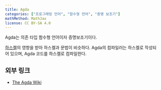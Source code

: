 ```yaml
---
title: Agda
categories: ["프로그래밍 언어", "함수형 언어", "증명 보조기"]
mathMethod: MathJax
license: CC BY-SA 4.0
---
```


Agda는 의존 타입 함수형 언어이자 증명보조기이다.

[하스켈](Haskell)의 영향을 받아 하스켈과 문법이 비슷하다.
Agda의 컴파일러는 하스켈로 작성되어 있으며, Agda 코드를 하스켈로 컴파일한다.

## 외부 링크
* [The Agda Wiki](https://wiki.portal.chalmers.se/agda/pmwiki.php)
